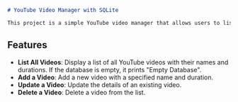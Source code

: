 

```markdown
# YouTube Video Manager with SQLite

This project is a simple YouTube video manager that allows users to list, add, update, and delete video details stored in an SQLite database. The project combines various aspects of Python programming learned through tutorials, such as database handling, file operations, and more.
```

## Features

- **List All Videos**: Display a list of all YouTube videos with their names and durations. If the database is empty, it prints "Empty Database".
- **Add a Video**: Add a new video with a specified name and duration.
- **Update a Video**: Update the details of an existing video.
- **Delete a Video**: Delete a video from the list.

